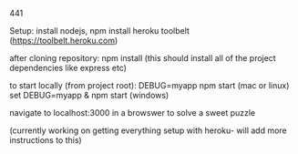 441 

Setup:
install nodejs, npm
install heroku toolbelt (https://toolbelt.heroku.com)


after cloning repository:
npm install      (this should install all of the project dependencies like express etc)


to start locally (from project root):
DEBUG=myapp npm start    (mac or linux)
set DEBUG=myapp & npm start    (windows)


navigate to localhost:3000 in a browswer to solve a sweet puzzle


(currently working on getting everything setup with heroku- will add more instructions to this)
